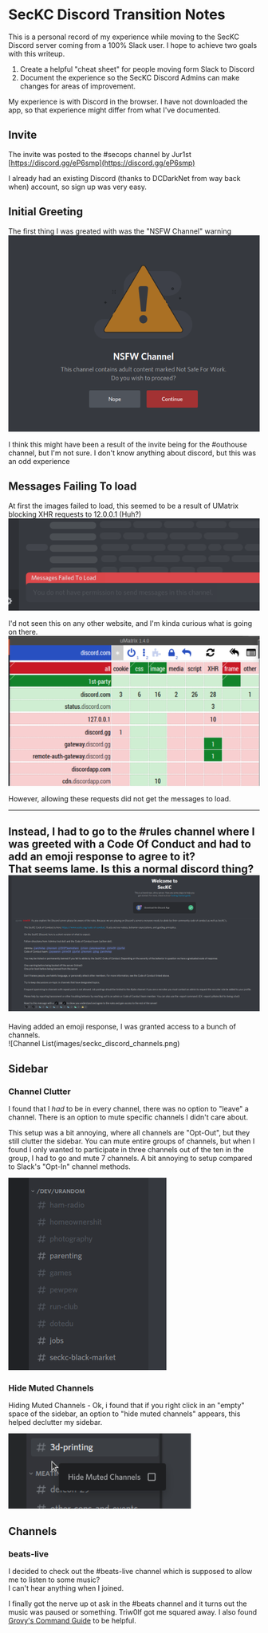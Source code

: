 # SecKC Discord Transition Notes
This is a personal record of my experience while moving to the SecKC Discord server coming from a 100% Slack user.  I 
hope to achieve two goals with this writeup.  
1. Create a helpful "cheat sheet" for people moving form Slack to Discord
1. Document the experience so the SecKC Discord Admins can make changes for areas of improvement.

My experience is with Discord in the browser.  I have not downloaded the app, so that experience might differ from 
what I've documented. 
## Invite
The invite was posted to the #secops channel by Jur1st 
[https://discord.gg/eP6smp](https://discord.gg/eP6smp)

I already had an existing Discord (thanks to DCDarkNet from way back when) account, so sign up was very easy. 

## Initial Greeting
The first thing I was greated with was the "NSFW Channel" warning    
![NSFW Channel Warning](images/nsfw_channel_warning.png)  

I think this might have been a result of the invite being for the #outhouse channel, but I'm not sure.  I don't know 
anything about discord, but this was an odd experience

## Messages Failing To load
At first the images failed to load, this seemed to be a result of UMatrix blocking XHR requests to 12.0.0.1 (Huh?)     
![Messages Failed To Load](images/seckc_discord_failed_to_load.png)  

I'd not seen this on any other website, and I'm kinda curious what is going on there.   
![Discord UMatrix](images/seckc_discord_umatrix.png)  

However, allowing these requests did not get the messages to load.

---
Instead, I had to go to the #rules channel where I was greeted with a Code Of Conduct and had to add an emoji response 
to agree to it?    
That seems lame.  Is this a normal discord thing?      
![Code Of Conduct in the Rules Channel](images/seckc_discord_rules.png)
---
Having added an emoji response, I was granted access to a bunch of channels.    
![Channel List(images/seckc_discord_channels.png)  

## Sidebar
### Channel Clutter
I found that I _had_ to be in every channel, there was no option to "leave" a channel. There is an option to mute 
specific channels I didn't care about.  

This setup was a bit annoying, where all channels are "Opt-Out", but they still clutter the sidebar.  You can mute 
entire groups of channels, but when I found I only wanted to participate in three channels out of the ten in the group, 
I had to go and mute 7 channels.  A bit annoying to setup compared to Slack's "Opt-In" channel methods.
 
![Muted Channels are dimmed out](images/seckc_discord_muted_channels.png)

### Hide Muted Channels
Hiding Muted Channels - Ok, i found that if you right click in an "empty" space of the sidebar, an option to "hide muted channels" appears, this helped declutter my sidebar. 

![Right Click Hide Muted](images/seckc_discord_hide_muted_channels.png)

## Channels
### beats-live
I decided to check out the #beats-live channel which is supposed to allow me to listen to some music?   
I can't hear anything when I joined.   

I finally got the nerve up ot ask in the #beats channel and it turns out the music was paused or something.  Triw0lf got me squared away.  I also found [Grovy's Command Guide](https://groovy.bot/commands?category=premium&prefix=-) to be helpful. 


